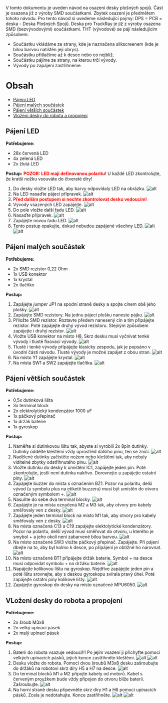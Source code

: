 V tomto dokumentu je uveden návod na osazení desky plošných spojů. Část je osazena již z výroby SMD součástkami. Zbytek osazení je předmětem tohoto návodu.
Pro tento návod si uvedeme následující pojmy: DPS = PCB = deska - Deska Plošných Spojů.
Deska pro TrackRay je již z výroby osazena SMD (bezvývodovými) součástkami. THT (vývodové) se pájí následujícím způsobem:
* Součástku vkládáme ze strany, kde je naznačena silkscreenem (kde je bílou barvou natištěn její obrys).
* Součástku přitlačíme až k desce nebo co nejblíž.
* Součástku pájíme ze strany, na kterou trčí vývody.
* Vývody po zapájení zastřihneme.

# Obsah
* [Pájení LED](#LED)
* [Pájení malých součástek](#male)
* [Pájení větších součástek](#vetsi)
* [Vložení desky do robota a propojení](#finalizace)

## <a name = LED>Pájení LED</a>
**Potřebujeme:**
* 28x červená LED
* 4x zelená LED
* 2x žlutá LED

**Postup:**
<span style="color: red;">**POZOR: LED mají definovanou polaritu!**</span> U každé LED zkontrolujte, že kratší nožku vsouváte do čtveraté díry! 
1. Do desky vložte LED tak, aby barvy odpovídaly LED na obrázku. 
![alt](SupportFiles/DSCN9063-min.jpg)
1. Na LED nasaďte pájecí přípravek. 
![alt](SupportFiles/DSCN9064-min.jpg)
1. <span style="color: red;">**Před dalším postupem si nechte zkontrolovat desku vedoucím!**</span>
1. Vývody vsazených LED zapájejte. 
![alt](SupportFiles/DSCN9070-min.jpg)
1. Do pole vložte další řadu LED. 
![alt](SupportFiles/DSCN9073-min.jpg)
1. Nasaďte přípravek.
![alt](SupportFiles/DSCN9074-min.jpg)
1. Zapájejte novou řadu LED.
![alt](SupportFiles/DSCN9075-min.jpg)
1. Tento postup opakujte, dokud nebudou zapájené všechny LED. 
![alt](SupportFiles/DSCN9078-min.jpg)
![alt](SupportFiles/DSCN9079-min.jpg)

## <a name = male>Pájení malých součástek</a>
**Potřebujeme:**
* 2x SMD rezistor 0,22 Ohm
* 1x USB konektor
* 1x krystal
* 2x tlačítko

**Postup:**
1. Zapájejte *jumper JP1* na spodní straně desky a spojte cínem obě jeho plošky.
![alt](SupportFiles/DSCN9082_small.jpg)
1. Zapájejte SMD rezistory. Na jednu pájecí plošku naneste pájku.
![alt](SupportFiles/DSCN8591-min.jpg)
1. Přiložte SMD rezistor. Roztavte předem nanesený cín a tím připájejte rezistor. Poté zapájejte druhý vývod rezistoru. Stejným způsobem zapájejte i druhý rezistor.
![alt](SupportFiles/DSCN8593-min.jpg)
1. Vložte USB konektor na místo H8. Skrz desku musí vyčnívat tenké vývody i tlusté fixovací vývody.
![alt](SupportFiles/DSCN8601-min.jpg)
1. Tlusté i tenké vývody připájejte klasicky zespodu, jak je popsáno v úvodní části návodu. Tlusté vývody je možné zapájet z obou stran. 
![alt](SupportFiles/DSCN8605-min.jpg)
1. Na místo Y1 zapájejte krystal.
![alt](SupportFiles/DSCN8606-min.jpg)
1. Na místa SW1 a SW2 zapájejte tlačítka. 
![alt](SupportFiles/DSCN8610-min.jpg)

## <a name = vetsi>Pájení větších součástek</a>
**Potřebujeme:**
* 0,5x dutinková lišta
* 3x terminal block
* 2x elektrolytický kondenzátor 1000 uF
* 1x páčkový přepínač
* 1x držák baterie
* 1x gyroskop

**Postup:**
1. Naměřte si dutinkovou lištu tak, abyste si vyrobili 2x 8pin dutinky. Dutinky oddělte kleštěmi vždy uprostřed dalšího pinu, ten se zničí.
![alt](SupportFiles/DSCN8612-min.jpg)
1. Nadělené dutinky začistěte nožem nebo kleštěmi tak, aby nebyly viditelné zbytky odstřihnutého pinu.
![alt](SupportFiles/DSCN8614-min.jpg)
1. Vložte dutinku do desky k umístění IC1, zapájejte jeden pin. Poté zkontrolujte, jestli není dutinka nakřivo. Dorovnejte a zapájejte ostatní piny.
![alt](SupportFiles/DSCN8616-min.jpg)
1. Zapájejte buzzer do místa s označením BZ1. Pozor na polaritu, delší vývod (u symbolu plus na etiketě buzzeru) musí být umístěn do otvoru označeným symbolem +. 
![alt](SupportFiles/DSCN8622-min.jpg)
1. Nasuňte do sebe dva terminal blocky. 
![alt](SupportFiles/DSCN8625-min.jpg)
1. Zapájejte je na místa označená M2 a M3 tak, aby otvory pro kabely směřovaly ven z desky. 
![alt](SupportFiles/DSCN8628-min.jpg)
1. Zapájejte jeden terminal block na místo M1 tak, aby otvory pro kabely směřovaly ven z desky. 
![alt](SupportFiles/DSCN8630-min.jpg)
1. Na místa označená C13 a C19 zapájejte elektolytické kondenzátory. Pozor na polaritu, delší vývod musí směřovat do otvoru, u kterého je smybol + a jeho okolí není zabarvené bílou barvou.
![alt](SupportFiles/DSCN8638-min.jpg)
1. Na místo označené SW3 vložte páčkový přepínač. Zapájejte. Při pájení dbejte na to, aby byl kolmo k desce, po připájení je obtížné ho narovnat. 
![alt](SupportFiles/DSCN8639-min.jpg)
1. Na místo označené BT1 připájejte držák baterie. Symbol + na desce musí odpovídat symbolu + na držáku baterie. 
![alt](SupportFiles/DSCN8638-min.jpg)
1. Napájejte kolíkovou lištu na gyroskop. Nejdříve zapájejte jeden pin a poté lištu srovnejte, aby s deskou gyroskopu svírala pravý úhel. Poté zapájejte ostatní piny kolíkové lišty.
![alt](SupportFiles/DSCN8657-min.jpg)
1. Zapájejte gyroskop do desky na místo označené MPU6050. 
![alt](SupportFiles/DSCN8667-min.jpg)

## <a name = Finalizace>VLožení desky do robota a propojení</a>
**Potřebujeme:**
* 2x šroub M3x8
* 2x velký upínací pásek
* 2x malý upínací pásek

**Postup:**
1. Baterii do robota vsazuje vedoucí!!! Po jejím vsazení ji přichyťte pomocí velkých upínacích pásků, jejich konce zastřihněte kleštěmi.
![alt](SupportFiles/DSC_O4O3.jpg)
![alt](SupportFiles/DSC_O4O7.jpg)
1. Desku vložte do robota. Pomocí dvou šroubů M3x8 desku zašroubujte do držáků na robotovi skrz díry H5 a H7 na desce. 
![alt](SupportFiles/DSCN8672-min.jpg)
1. Do terminal blocků M1 a M2 připojte kabely od motorů. Kabel s červeným proužkem bude vždy připojen do otvoru blíže baterii. Zašroubujte.
![alt](SupportFiles/DSCN8674-min.jpg)
1. Na horní straně desku připevněte skrz díry H1 a H6 pomocí upínacích pásků. Zcela je nedotahujte. Konce zastřihněte. 
![alt](SupportFiles/DSC_0408.jpg)
![alt](SupportFiles/DSC_0411.jpg)